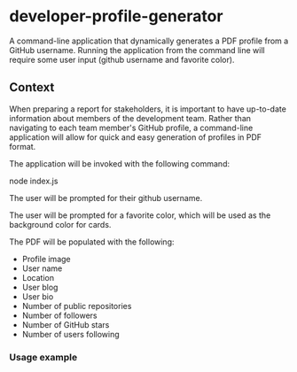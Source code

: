 # developer-profile-generator
 A command-line application that dynamically generates a PDF profile from a GitHub username. Running the application from the command line will require some user input (github username and favorite color).


## Context

When preparing a report for stakeholders, it is important to have up-to-date information about members of the development team. Rather than navigating to each team member's GitHub profile, a command-line application will allow for quick and easy generation of profiles in PDF format.

The application will be invoked with the following command:

node index.js

The user will be prompted for their github username.

The user will be prompted for a favorite color, which will be used as the background color for cards.

The PDF will be populated with the following:

* Profile image
* User name
* Location
* User blog
* User bio
* Number of public repositories
* Number of followers
* Number of GitHub stars
* Number of users following 

### Usage example








        
